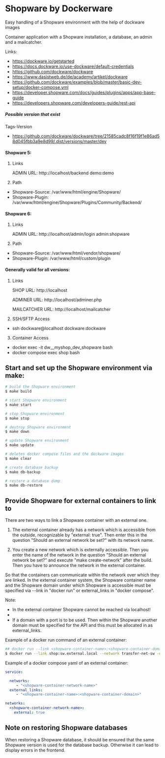# Shopware by Dockerware

Easy handling of a Shopware environment with the help of dockware images

Container application with a Shopware installation, a database,
an admin and a mailcatcher.

Links:
- https://dockware.io/getstarted
- https://docs.dockware.io/use-dockware/default-credentials
- https://github.com/dockware/dockware
- https://www.dasistweb.de/de/academy/artikel/dockware
- https://github.com/dockware/examples/blob/master/basic-dev-setup/docker-compose.yml
- https://developer.shopware.com/docs/guides/plugins/apps/app-base-guide
- https://developers.shopware.com/developers-guide/rest-api


##### Possible version that exist
Tags-Version
- https://github.com/dockware/dockware/tree/21585cadc8f16f19f1e86ad58d045fbb3a9e8d99/.dist/versions/master/dev

#### Shopware 5:

1. Links

   ADMIN URL: http://localhost/backend demo:demo


2. Path

- Shopware-Source:  /var/www/html/engine/Shopware/
- Shopware-Plugin:  /var/www/html/engine/Shopware/Plugins/Community/Backend/


#### Shopware 6:

1. Links

   ADMIN URL: http://localhost/admin/login admin:shopware


2. Path

- Shopware-Source:  /var/www/html/vendor/shopware/
- Shopware-Plugin:  /var/www/html/custom/plugin



#### Generally valid for all versions:

1. Links

   SHOP URL: http://localhost

   ADMINER URL: http://localhost/adminer.php

   MAILCATCHER URL: http://localhost/mailcatcher


2. SSH/SFTP Access

- ssh dockware@localhost dockware:dockware


3. Container Access

- docker exec -it dw__myshop_dev_shopware bash
- docker compose exec shop bash


## Start and set up the Shopware environment via make:

```bash
# build the Shopware environment
$ make build
```

```bash
# start Shopware environment 
$ make start
```

```bash
# stop Shopware environment 
$ make stop
```

```bash
# destroy Shopware environment 
$ make down
```

```bash
# update Shopware environment 
$ make update
```

```bash
# deletes docker compose files and the dockware images
$ make clear
```

```bash
# create database backup
$ make db-backup
```

```bash
# restore a database dump
$ make db-restore
```

## Provide Shopware for external containers to link to

There are two ways to link a Shopware container with an external one.

1) The external container already has a network which is accessible from the outside, recognizable by "external: true". 
   Then enter this in the question "Should an external network be set?" with its network name.

2) You create a new network which is externally accessible. Then you enter the name of the network in the question 
   "Should an external network be set?" and execute "make create-network" after the build.
   Then you have to announce the network in the external container.

So that the containers can communicate within the network over which they are linked. 
In the external container system, the Shopware container name and the Shopware domain 
under which Shopware is accessible must be specified via --link in "docker run" or external_links in "docker compose".

Note: 

- In the external container Shopware cannot be reached via localhost!
- 
- If a domain with a port is to be used. Then within the Shopware another domain 
must be specified for the API and this must be allocated in as external_links.


Example of a docker run command of an external container:
```bash
## docker run --link <shopware-container-name>:<shopware-container-domain> --network <external-network-sw> -d ubuntu:latest
$ docker run --link shop:sw.external.local --network transfer-net-sw -d ubuntu:latest
```

Example of a docker compose yaml of an external container:
```yaml
service:

  networks:
     - "<shopware-container-network-name>"
  external_links:
     - "<shopware-container-name>:<shopware-container-domain>"

networks:
  <shopware-container-network-name>:
    external: true
```

## Note on restoring Shopware databases

When restoring a Shopware database, it should be ensured that the same Shopware version 
is used for the database backup. Otherwise it can lead to display errors in the frontend.
